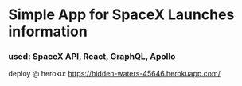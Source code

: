 # Simple App for SpaceX Launches information 
### used: SpaceX API, React, GraphQL, Apollo

deploy @ heroku:
https://hidden-waters-45646.herokuapp.com/
